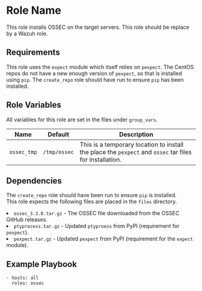 Role Name
=========

This role installs OSSEC on the target servers. This role should be replace by a Wazuh role.

Requirements
------------

This role uses the `expect` module which itself relies on `pexpect`. The CentOS repos do not have a new enough version of `pexpect`, so that is installed using `pip`. The `create_repo` role should have run to ensure `pip` has been installed.

Role Variables
--------------

All variables for this role are set in the files under `group_vars`.

| Name | Default | Description |
|------|---------|-------------|
| `ossec_tmp` | `/tmp/ossec` | This is a temporary location to install the place the `pexpect` and `ossec` tar files for installation. |

Dependencies
------------

The `create_repo` role should have been run to ensure `pip` is installed.<br>
This role expects the following files are placed in the `files` directory.<br>
     <li> `ossec_3.3.0.tar.gz` - The OSSEC file downloaded from the OSSEC GitHub releases.<br>
     <li> `ptyprocess.tar.gz` - Updated `ptyproess` from PyPI (requirement for `pexpect`).
     <li> `pexpect.tar.gz` - Updated `pexpect` from PyPI (requirement for the `expect` module).

Example Playbook
----------------

    - hosts: all
      roles: ossec
